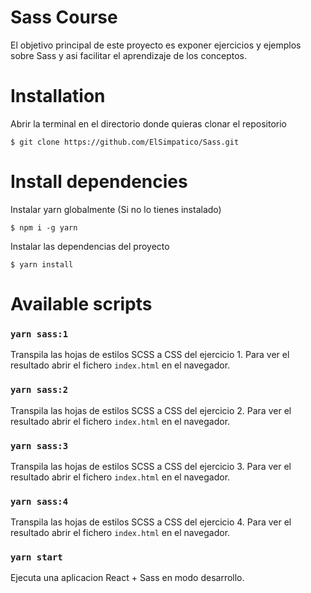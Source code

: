 # Sass Course

El objetivo principal de este proyecto es exponer ejercicios y ejemplos sobre Sass y asi facilitar el aprendizaje de los conceptos.

# Installation

Abrir la terminal en el directorio donde quieras clonar el repositorio

```
$ git clone https://github.com/ElSimpatico/Sass.git
```

# Install dependencies

Instalar yarn globalmente (Si no lo tienes instalado)

```
$ npm i -g yarn
```

Instalar las dependencias del proyecto

```
$ yarn install
```

# Available scripts

### `yarn sass:1`

Transpila las hojas de estilos SCSS a CSS del ejercicio 1. Para ver el resultado abrir el fichero `index.html` en el navegador.

### `yarn sass:2`

Transpila las hojas de estilos SCSS a CSS del ejercicio 2. Para ver el resultado abrir el fichero `index.html` en el navegador.

### `yarn sass:3`

Transpila las hojas de estilos SCSS a CSS del ejercicio 3. Para ver el resultado abrir el fichero `index.html` en el navegador.

### `yarn sass:4`

Transpila las hojas de estilos SCSS a CSS del ejercicio 4. Para ver el resultado abrir el fichero `index.html` en el navegador.

### `yarn start`

Ejecuta una aplicacion React + Sass en modo desarrollo.
